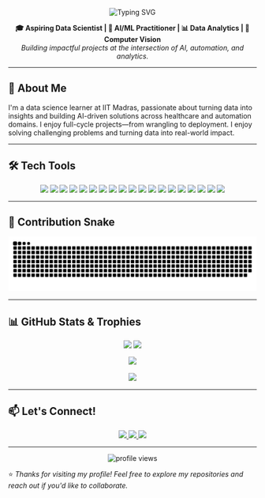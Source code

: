 <!-- Typing SVG Welcome (blue-purple color) -->
<p align="center">
  <img src="https://readme-typing-svg.demolab.com?font=Montserrat&weight=700&size=28&pause=1000&color=7F5AF0&center=true&vCenter=true&width=600&lines=Hi%2C+I'm+Kushal+Tiwari;Aspiring+Data+Scientist;Welcome+to+my+GitHub+Profile!" alt="Typing SVG" />
</p>


<p align="center">
  <b>🎓 Aspiring Data Scientist | 🧠 AI/ML Practitioner | 📊 Data Analytics | 🤖 Computer Vision</b><br>
  <i>Building impactful projects at the intersection of AI, automation, and analytics.</i>
</p>

---

## 🚀 About Me
I'm a data science learner at IIT Madras, passionate about turning data into insights and building AI-driven solutions across healthcare and automation domains. I enjoy full-cycle projects—from wrangling to deployment. I enjoy solving challenging problems and turning data into real-world impact.

---

## 🛠️ Tech Tools

<p align="center">
  <img src="https://img.shields.io/badge/Python-3776AB?style=for-the-badge&logo=python&logoColor=white"/>
  <img src="https://img.shields.io/badge/SQL-336791?style=for-the-badge&logo=postgresql&logoColor=white"/>
  <img src="https://img.shields.io/badge/Excel-217346?style=for-the-badge&logo=microsoft-excel&logoColor=white"/>
  <img src="https://img.shields.io/badge/Power%20BI-F2C811?style=for-the-badge&logo=powerbi&logoColor=black"/>
  <img src="https://img.shields.io/badge/Google%20BigQuery-4285F4?style=for-the-badge&logo=googlebigquery&logoColor=white"/>
  <img src="https://img.shields.io/badge/Notion-000000?style=for-the-badge&logo=notion&logoColor=white"/>
  <img src="https://img.shields.io/badge/MATLAB-0076A8?style=for-the-badge&logo=mathworks&logoColor=white"/>
  <img src="https://img.shields.io/badge/Pandas-150458?style=for-the-badge&logo=pandas&logoColor=white"/>
  <img src="https://img.shields.io/badge/NumPy-013243?style=for-the-badge&logo=numpy&logoColor=white"/>
  <img src="https://img.shields.io/badge/scikit--learn-F7931E?style=for-the-badge&logo=scikit-learn&logoColor=white"/>
  <img src="https://img.shields.io/badge/Matplotlib-11557C?style=for-the-badge&logo=matplotlib&logoColor=white"/>
  <img src="https://img.shields.io/badge/Seaborn-3776AB?style=for-the-badge&logo=python&logoColor=white"/>
  <img src="https://img.shields.io/badge/SciPy-8CAAE6?style=for-the-badge&logo=scipy&logoColor=white"/>
  <img src="https://img.shields.io/badge/Git-F05032?style=for-the-badge&logo=git&logoColor=white"/>
  <img src="https://img.shields.io/badge/HTML5-E34F26?style=for-the-badge&logo=html5&logoColor=white"/>
  <img src="https://img.shields.io/badge/CSS3-1572B6?style=for-the-badge&logo=css3&logoColor=white"/>
  <img src="https://img.shields.io/badge/XGBoost-EC6C00?style=for-the-badge&logo=xgboost&logoColor=white"/>
  <img src="https://img.shields.io/badge/MediaPipe-FF6F00?style=for-the-badge&logo=google&logoColor=white"/>
  <img src="https://img.shields.io/badge/PyTorch-EE4C2C?style=for-the-badge&logo=pytorch&logoColor=white"/>
</p>

---

## 🐍 Contribution Snake

<p align="center">
  <img src="https://raw.githubusercontent.com/Platane/snk/output/github-contribution-grid-snake.svg" alt="snake animation"/>
</p>

---

## 📊 GitHub Stats & Trophies

<p align="center">
  <img src="https://github-readme-stats.vercel.app/api?username=kushal-projects&show_icons=true&theme=radical" height="170"/>
  <img src="https://github-readme-stats.vercel.app/api/top-langs/?username=kushal-projects&layout=compact&theme=radical" height="170"/>
</p>

<p align="center">
  <img src="https://github-readme-streak-stats.herokuapp.com/?user=kushal-projects&theme=radical" height="170"/>
</p>

<p align="center">
  <img src="https://github-profile-trophy.vercel.app/?username=kushal-projects&theme=radical&column=4&margin-w=10&margin-h=15"/>
</p>

---


## 📫 Let's Connect!

<p align="center">
  <a href="mailto:your.email@example.com">
    <img src="https://img.shields.io/badge/Email-D14836?style=for-the-badge&logo=gmail&logoColor=white"/>
  </a>
  <a href="https://linkedin.com/in/yourprofile" target="_blank">
    <img src="https://img.shields.io/badge/LinkedIn-0A66C2?style=for-the-badge&logo=linkedin&logoColor=white"/>
  </a>
  <a href="https://yourwebsite.com" target="_blank">
    <img src="https://img.shields.io/badge/Portfolio-24292F?style=for-the-badge&logo=github&logoColor=white"/>
  </a>
</p>


---

<p align="center">
  <img src="https://komarev.com/ghpvc/?username=kushaltiwari7&label=Profile+visits&color=7F5AF0&style=flat-square" alt="profile views"/>
</p>

⭐️ *Thanks for visiting my profile! Feel free to explore my repositories and reach out if you'd like to collaborate.*
